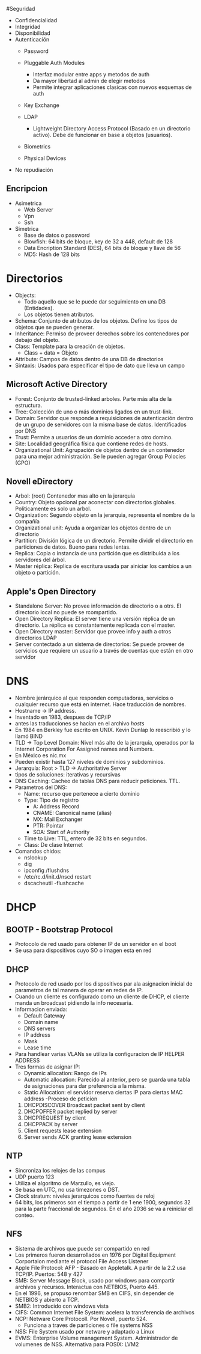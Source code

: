 #Seguridad

- Confidencialidad
- Integridad
- Disponibilidad
- Autenticación
	- Password
	- Pluggable Auth Modules
		- Interfaz modular entre apps y metodos de auth
		- Da mayor libertad al admin de elegir metodos
		- Permite integrar aplicaciones clasicas con nuevos esquemas de auth

	- Key Exchange
	- LDAP
		- Lightweight Directory Access Protocol (Basado en un directorio activo). Debe de funcionar en base a objetos (usuarios).
	- Biometrics
	- Physical Devices
- No repudiación

## Encripcion
- Asimetrica
	- Web Server
	- Vpn
	- Ssh
- Simetrica
	- Base de datos o password
	- Blowfish: 64 bits de bloque, key de 32 a 448, default de 128
	- Data Encription Standard (DES), 64 bits de bloque y llave de 56
	- MD5: Hash de 128 bits

# Directorios

- Objects:
	- Todo aquello que se le puede dar seguimiento en una DB (Entidades). 
	- Los objetos tienen atributos.
- Schema: Conjunto de atributos de los objetos. Define los tipos de objetos que se pueden generar.
- Inheritance: Permiso de proveer derechos sobre los contenedores por debajo del objeto.
- Class: Template para la creación de objetos.
	- Class + data = Objeto
- Attribute: Campos de datos dentro de una DB de directorios
- Sintaxis: Usados para especificar el tipo de dato que lleva un campo

## Microsoft Active Directory
- Forest: Conjunto de trusted-linked arboles. Parte más alta de la estructura.
- Tree: Colección de uno o más dominios ligados en un trust-link.
- Domain: Servidor que responde a requisiciones de autenticación dentro de un grupo de servidores con la misma base de datos. Identificados por DNS
- Trust: Permite a usuarios de un dominio acceder a otro domino. 
- Site: Localidad geográfica física que contiene redes de hosts.
- Organizational Unit: Agrupación de objetos dentro de un contenedor para una mejor administración. Se le pueden agregar Group Polocies (GPO)

## Novell eDirectory
- Arbol: (root) Contenedor mas alto en la jerarquia
- Country: Objeto opcional par aconectar con directorios globales. Politicamente es solo un arbol.
- Organization: Segundo objeto en la jerarquia, representa el nombre de la compañía
- Organizational unit: Ayuda a organizar los objetos dentro de un directorio
- Partition: División lógica de un directorio. Permite dividir el directorio en particiones de datos. Bueno para redes lentas.
- Replica: Copia o instancia de una partición que es distribuida a los servidores del árbol.
-  Master réplica: Replica de escritura usada par ainiciar los cambios a un objeto o partición.

## Apple's Open Directory
- Standalone Server: No provee información de directorio o a otrs. El directorio local no puede se rcompartido.
- Open Directory Replica: El server tiene una versión réplica de un directorio. La réplica es constantemente replicada con el master.
- Open Directory master: Servidor que provee info y auth a otros directorios LDAP
- Server contectado a un sistema de directorios: Se puede proveer de servicios que requiere un usuario a través de cuentas que están en otro servidor

# DNS

- Nombre jerárquico al que responden computadoras, servicios o cualquier recurso que está en internet. Hace traducción de nombres.
- Hostname -> IP address.
- Inventado en 1983, despues de TCP/IP
- antes las traducciones se hacian en el archivo _hosts_
- En 1984 en Berkley fue escrito en UNIX. Kevin Dunlap lo reescribió y lo llamó BIND
- TLD -> Top Level Domain: Nivel más alto de la jerarquía, operados por la Internet Corporation For Assigned names and Numbers. 
- En México es nic.mx
- Pueden existir hasta 127 niveles de dominios y subdominios.
- Jerarquía: Root > TLD -> Authoritative Server
- tipos de soluciones: iterativas y recursivas
- DNS Caching: Cacheo de tablas DNS para reducir peticiones. TTL.
- Parametros del DNS: 
	- Name: recurso que pertenece a cierto dominio
	- Type: Tipo de registro
		- A: Address Record
		- CNAME: Canonical name (alias)
		- MX: Mail Exchanger
		- PTR: Pointar
		- SOA: Start of Authority
	- Time to Live: TTL, entero de 32 bits en segundos.
	- Class: De clase Internet
- Comandos chidos:
	- nslookup
	- dig
	- ipconfig /flushdns
	- /etc/rc.d/init.d/nscd restart
	- dscacheutil -flushcache

# DHCP
## BOOTP - Bootstrap Protocol
- Protocolo de red usado para obtener IP de un servidor en el boot
- Se usa para dispositivos cuyo SO o imagen esta en red

## DHCP 
- Protocolo de red usado por los dispositivos par ala asignacion inicial de parametros de tal manera de operar en redes de IP.
- Cuando un cliente es configurado como un cliente de DHCP, el cliente manda un broadcast pidiendo la info necesaria.
- Informacion enviada:
	- Default Gateway
	- Domain name
	- DNS servers
	- IP address
	- Mask
	- Lease time
- Para handlear varias VLANs se utiliza la configuracion de IP HELPER ADDRESS
- Tres formas de asignar IP:
	- Dynamic allocation: Rango de IPs
	- Automatic allocation: Parecido al anterior, pero se guarda una tabla de asignaciones para dar preferencia a la misma.
	- Static Allocation: el servidor reserva ciertas IP para ciertas MAC address
-Proceso de peticion
	1. DHCPDISCOVER Broadcast packet sent by client
	2. DHCPOFFER packet replied by server
	3. DHCPREQUEST by client
	4. DHCPPACK by server
	5. Client requests lease extension
	6. Server sends ACK granting lease extension

## NTP
- Sincroniza los relojes de las compus
- UDP puerto 123
- Utiliza el algoritmo de Marzullo, es viejo.
- Se basa en UTC, no usa timezones o DST.
- Clock stratum: niveles jerarquicos como fuentes de reloj
- 64 bits, los primeros son el tiempo a partir de 1 ene 1900, segundos 32 para la parte fraccional de segundos. En el año 2036 se va a reiniciar el conteo.

## NFS
- Sistema de archivos que puede ser compartido en red
- Los primeros fueron desarrollados en 1976 por Digital Equipment Corportaion mediante el protocol File Access Listener
- Apple File Protocol: AFP - Basado en Appletalk. A partir de la 2.2 usa TCP/IP. Puertos: 548 y 427
- SMB: Server Message Block, usado por windows para compartir archivos y recursos. Interactua con NETBIOS, Puerto 445.
- En el 1996, se propuso renombar SMB en CIFS, sin depender de NETBIOS y abierto a TCP.
- SMB2: Introducido con windows vista
- CIFS: Common Internet File System: acelera la transferencia de archivos
- NCP: Netware Core Protocoll. Por Novell, puerto 524.
	- Funciona a traves de particiones o file systems NSS
- NSS: File System usado por netware y adaptado a Linux
- EVMS: Enterprise Volume management System. Administrador de volumenes de NSS. Alternativa para POSIX: LVM2
